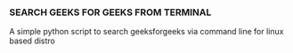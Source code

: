 ### SEARCH GEEKS FOR GEEKS FROM TERMINAL

A simple python script to search geeksforgeeks via command line for linux based distro
